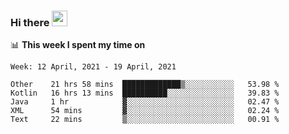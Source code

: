 ### Hi there <a href="https://www.gautamkrishnar.com/"><img src="https://media.giphy.com/media/hvRJCLFzcasrR4ia7z/giphy.gif" width="25px"></a>

📊 **This week I spent my time on**

<!--START_SECTION:waka-->
```text
Week: 12 April, 2021 - 19 April, 2021

Other    21 hrs 58 mins  █████████████▒░░░░░░░░░░░   53.98 % 
Kotlin   16 hrs 13 mins  ██████████░░░░░░░░░░░░░░░   39.83 % 
Java     1 hr            ▓░░░░░░░░░░░░░░░░░░░░░░░░   02.47 % 
XML      54 mins         ▓░░░░░░░░░░░░░░░░░░░░░░░░   02.24 % 
Text     22 mins         ▒░░░░░░░░░░░░░░░░░░░░░░░░   00.91 % 
```
<!--END_SECTION:waka-->
